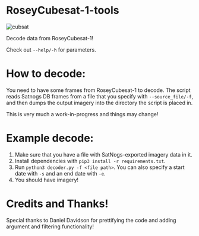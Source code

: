 # RoseyCubesat-1-tools
![cubsat](https://github.com/radio-satellites/RoseyCubesat-1-tools/assets/114111180/2c5ea621-2620-4798-9bad-5fba218eb495)

Decode data from RoseyCubesat-1!

Check out `--help/-h` for parameters.

# How to decode:

You need to have some frames from RoseyCubesat-1 to decode. The script reads Satnogs DB frames from a file that you specify with `--source_file/-f`, and then dumps the output imagery into the directory the script is placed in. 

This is very much a work-in-progress and things may change!

# Example decode:

1. Make sure that you have a file with SatNogs-exported imagery data in it. 
2. Install dependencies with `pip3 install -r requirements.txt`. 
3. Run `python3 decoder.py -f <file path>`. You can also specify a start date with `-s` and an end date with `-e`. 
4. You should have imagery!

# Credits and Thanks! 
Special thanks to Daniel Davidson for prettifying the code and adding argument and filtering functionality!


